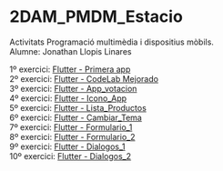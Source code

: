 # 2DAM_PMDM_Estacio
Activitats Programació multimèdia i dispositius mòbils.<br>
Alumne: Jonathan Llopis Linares

1º exercici: [Flutter - Primera app](https://github.com/Jonathan-Llopis/2DAM_PMDM_Estacio/tree/main/Actividades%20clase/flutter_primera_app) <br>
2º exercici: [Flutter - CodeLab Mejorado](https://github.com/Jonathan-Llopis/2DAM_PMDM_Estacio/tree/main/Actividades%20clase/flutter_codelab_mejorado)<br>
3º exercici: [Flutter - App_votacion](https://github.com/Jonathan-Llopis/2DAM_PMDM_Estacio/tree/main/Actividades%20clase/flutter_app_votacion)<br>
4º exercici: [Flutter - Icono_App](https://github.com/Jonathan-Llopis/2DAM_PMDM_Estacio/tree/main/Actividades%20clase/flutter_icono_app)<br>
5º exercici: [Flutter - Lista_Productos](https://github.com/Jonathan-Llopis/2DAM_PMDM_Estacio/tree/main/Actividades%20clase/flutter_lista_productos)<br>
6º exercici: [Flutter - Cambiar_Tema](https://github.com/Jonathan-Llopis/2DAM_PMDM_Estacio/tree/main/Actividades%20clase/flutter_gestion_tema)<br>
7º exercici: [Flutter - Formulario_1](https://github.com/Jonathan-Llopis/2DAM_PMDM_Estacio/tree/main/Actividades%20clase/flutter_formularios_1)<br>
8º exercici: [Flutter - Formulario_2](https://github.com/Jonathan-Llopis/2DAM_PMDM_Estacio/tree/main/Actividades%20clase/flutter_formularios_2)<br>
9º exercici: [Flutter - Dialogos_1](https://github.com/Jonathan-Llopis/2DAM_PMDM_Estacio/tree/main/Actividades%20clase/flutter_dialogos_1)<br>
10º exercici: [Flutter - Dialogos_2](https://github.com/Jonathan-Llopis/2DAM_PMDM_Estacio/tree/main/Actividades%20clase/flutter_dialogos_2)<br>
